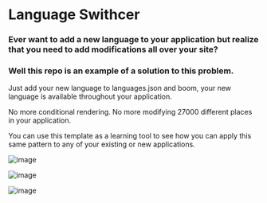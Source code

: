 # Language Swithcer

### Ever want to add a new language to your application but realize that you need to add modifications all over your site?

### Well this repo is an example of a solution to this problem.

Just add your new language to languages.json and boom, your new language is available throughout your application.

No more conditional rendering. No more modifying 27000 different places in your application.

You can use this template as a learning tool to see how you can apply this same pattern to any of your existing or new applications.

![image](https://github.com/aaronkagan/language-switcher/assets/43328855/ca6e2de5-8397-49e9-8a44-f736f2b8da9b)


![image](https://github.com/aaronkagan/language-switcher/assets/43328855/c562c6d5-b8db-4b25-a808-0a7d45b0453a)

![image](https://github.com/aaronkagan/language-switcher/assets/43328855/667222fd-de1b-4722-a478-e237c72e4c4e)

